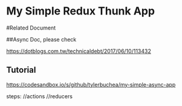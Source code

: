 # My Simple Redux Thunk App

#Related Document 

##Async Doc, please check

https://dotblogs.com.tw/technicaldebt/2017/06/10/113432

## Tutorial
https://codesandbox.io/s/github/tylerbuchea/my-simple-async-app




steps:
//actions
//reducers

